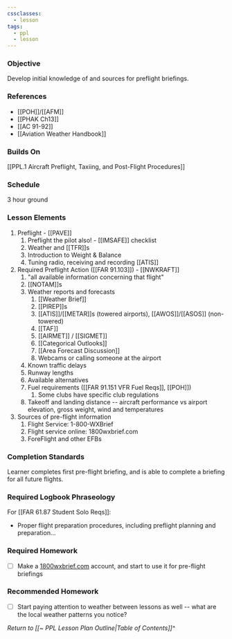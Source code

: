 ```yaml
---
cssclasses:
  - lesson
tags:
  - ppl
  - lesson
---
```


### Objective
Develop initial knowledge of and sources for preflight briefings.

### References
- [[POH]]/[[AFM]]
- [[PHAK Ch13]]
- [[AC 91-92]]
- [[Aviation Weather Handbook]]

### Builds On
[[PPL.1 Aircraft Preflight, Taxiing, and Post-Flight Procedures]]

### Schedule
3 hour ground

### Lesson Elements
1. Preflight - [[PAVE]]
	1. Preflight the pilot also! - [[IMSAFE]] checklist
	2. Weather and [[TFR]]s
	3. Introduction to Weight & Balance
	4. Tuning radio, receiving and recording [[ATIS]]
2. Required Preflight Action ([[FAR 91.103]]) - [[NWKRAFT]]
	1. "all available information concerning that flight"
	2. [[NOTAM]]s
	3. Weather reports and forecasts
		1. [[Weather Brief]]
		3. [[PIREP]]s
		4.  [[ATIS]]/[[METAR]]s (towered airports), [[AWOS]]/[[ASOS]] (non-towered)
		5. [[TAF]]
		6. [[AIRMET]] / [[SIGMET]]
		7. [[Categorical Outlooks]]
		8. [[Area Forecast Discussion]]
		9. Webcams or calling someone at the airport 
	4. Known traffic delays
	5. Runway lengths
	6. Available alternatives
	7. Fuel requirements ([[FAR 91.151 VFR Fuel Reqs]], [[POH]])
		1. Some clubs have specific club regulations
	8. Takeoff and landing distance -- aircraft performance vs airport elevation, gross weight, wind and temperatures
3. Sources of pre-flight information
	1. Flight Service: 1-800-WXBrief
	2. Flight service online: 1800wxbrief.com
	3. ForeFlight and other EFBs

### Completion Standards
Learner completes first pre-flight briefing, and is able to complete a briefing for all future flights.

### Required Logbook Phraseology
For [[FAR 61.87 Student Solo Reqs]]: 
- Proper flight preparation procedures, including preflight planning and preparation...

### Required Homework
- [ ] Make a [1800wxbrief.com](https://www.1800wxbrief.com) account, and start to use it for pre-flight briefings

### Recommended Homework
- [ ] Start paying attention to weather between lessons as well -- what are the local weather patterns you notice?

*Return to [[~ PPL Lesson Plan Outline|Table of Contents]]^*